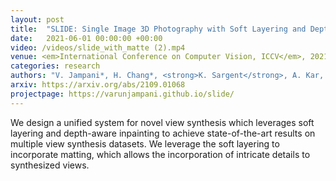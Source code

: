 ```yaml
---
layout: post
title:  "SLIDE: Single Image 3D Photography with Soft Layering and Depth-aware Inpainting"
date:   2021-06-01 00:00:00 +00:00
video: /videos/slide_with_matte (2).mp4
venue: <em>International Conference on Computer Vision, ICCV</em>, 2021. <span style="color:red;">Oral presentation.</span>
categories: research
authors: "V. Jampani*, H. Chang*, <strong>K. Sargent</strong>, A. Kar, R. Tucker, M. Krainin, D. Kaeser, W. T. Freeman, D. Salesin, B. Curless, C. Liu (*equal contribution)"
arxiv: https://arxiv.org/abs/2109.01068
projectpage: https://varunjampani.github.io/slide/
---
```

We design a unified system for novel view synthesis which leverages soft layering and depth-aware inpainting to achieve state-of-the-art results on multiple view synthesis datasets. We leverage the soft layering to incorporate matting, which allows the incorporation of intricate details to synthesized views.